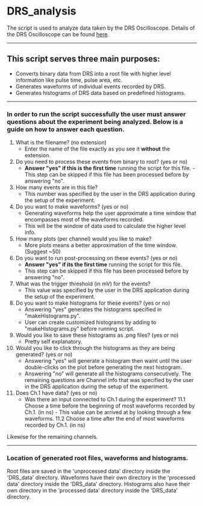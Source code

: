 # DRS_analysis

The script is used to analyze data taken by the DRS Oscilloscope.
Details of the DRS Oscilloscope can be found [here](https://www.psi.ch/drs/DocumentationEN/manualrev50.pdf).

---

## This script serves three main purposes:
- Converts binary data from DRS into a root file with higher level information like pulse time, pulse area, etc.
- Generates waveforms of individual events recorded by DRS.
- Generates histograms of DRS data based on predefined histograms.
---
### In order to run the script successfully the user must answer questions about the experiment being analyzed. Below is a guide on how to answer each question.

1. What is the filename? (no extension)
   - Enter the name of the file exactly as you see it **without** the extension.
2. Do you need to process these events from binary to root? (yes or no)
   - **Answer "yes" if this is the first time** running the script for this file.
   -This step can be skipped if this file has been processed before by answering "no".
3. How many events are in this file?
   - This number was specified by the user in the DRS application during the setup of the experiment.
4. Do you want to make waveforms? (yes or no)
   - Generating waveforms help the user approximate a time window that encompasses most of the waveforms recorded.
   - This will be the window of data used to calculate the higher level info.
5. How many plots (per channel) would you like to make?
   - More plots means a better approximation of the time window. (Suggest ~50)
6. Do you want to run post-processing on these events? (yes or no)
   - **Answer "yes" if its the first time** running the script for this file.
   - This step can be skipped if this file has been processed before by answering "no".
7. What was the trigger threshold (in mV) for the events?
   - This value was specified by the user in the DRS application during the setup of the experiment.
8. Do you want to make histograms for these events? (yes or no)
   - Answering "yes" generates the histograms specified in "makeHistograms.py".
   - User can create customized histograms by adding to "makeHistograms.py" before running script.
9. Would you like to save these histograms as .png files? (yes or no)
   - Pretty self explanatory.
10. Would you like to click through the histograms as they are being generated? (yes or no)
    - Answering "yes" will generate a histogram then waint until the user double-clicks on the plot before generating the next histogram.
    - Answering "no" will generate all the histograms consecutively.
The remaining questions are Channel info that was specified by the user in the DRS application during the setup of the experiment.
11. Does Ch.1 have data? (yes or no)
    - Was there an input connected to Ch.1 during the experiment?
      11.1 Choose a time before the beginning of most waveforms recorded by Ch.1. (in ns)
           - This value can be arrived at by looking through a few waveforms.
      11.2 Choose a time after the end of most waveforms recorded by Ch.1. (in ns)
      
Likewise for the remaining channels.

---

### Location of generated root files, waveforms and histograms.

Root files are saved in the 'unprocessed data' directory inside the 'DRS_data' directory.
Waveforms have their own directory in the 'processed data' directory inside the 'DRS_data' directory.
Histograms also have their own directory in the 'processed data' directory inside the 'DRS_data' directory.
